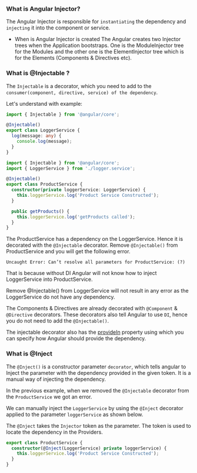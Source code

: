 ### What is Angular Injector?

The Angular Injector is responsible for `instantiating` the dependency and `injecting` it into the component or service.

- When is Angular Injector is created
  The Angular creates two Injector trees when the Application bootstraps. One is the ModuleInjector tree for the Modules and the other one is the ElementInjector tree which is for the Elements (Components & Directives etc).

### What is @Injectable ?

The `Injectable` is a decorator, which you need to add to the `consumer(component, directive, service) of the dependency`.

Let's understand with example:

```ts
import { Injectable } from '@angular/core';

@Injectable()
export class LoggerService {
  log(message: any) {
    console.log(message);
  }
}
```

```ts
import { Injectable } from '@angular/core';
import { LoggerService } from './logger.service';

@Injectable()
export class ProductService {
  constructor(private loggerService: LoggerService) {
    this.loggerService.log('Product Service Constructed');
  }

  public getProducts() {
    this.loggerService.log('getProducts called');
  }
}
```

The ProductService has a dependency on the LoggerService. Hence it is decorated with the `@Injectable` decorator. Remove `@Injectable()` from ProductService and you will get the following error.

`Uncaught Error: Can’t resolve all parameters for ProductService: (?)`

That is because without DI Angular will not know how to inject LoggerService into ProductService.

Remove @Injectable() from LoggerService will not result in any error as the LoggerService do not have any dependency.

The Components & Directives are already decorated with `@Component` & `@Directive` decorators. These decorators also tell Angular to use `DI`, hence you do not need to add the `@Injectable()`.

The injectable decorator also has the [provideIn](./provideIn.md) property using which you can specify how Angular should provide the dependency.

### What is @Inject

The `@Inject()` is a constructor parameter `decorator`, which tells angular to Inject the parameter with the dependency provided in the given token. It is a manual way of injecting the dependency.

In the previous example, when we removed the `@Injectable` decorator from the `ProductService` we got an error.

We can manually inject the `LoggerService` by using the `@Inject` decorator applied to the parameter `loggerService` as shown below.

The `@Inject` takes the `Injector` token as the parameter. The token is used to locate the dependency in the Providers.

```ts
export class ProductService {
  constructor(@Inject(LoggerService) private loggerService) {
    this.loggerService.log('Product Service Constructed');
  }
}
```
